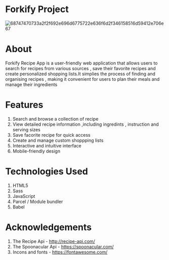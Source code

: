 # Forkify Project
![68747470733a2f2f692e696d6775722e636f6d2f346158516d59412e706e67](https://github.com/VidinaruAngela/Forkify-Recipe-App/assets/128092695/962a96bf-6852-48a1-98df-3c414a8ea4f5)


# About
Forkify Recipe App is a user-friendly web application that allows users to search for recipes from various sources , save their favorite recipes and create personalized shopping lists.It simplies the process of finding and organising recipes , making it convenient for users to plan their meals and manage their ingredients

# Features 
1. Search and browse a collection of recipe
2. View detailed recipe information ,including ingredints , instruction and serving sizes
3. Save facorite recipe for quick access
4. Create and manage custom shoppping lists
5. Interactive and intuitive interface
6. Mobile-friendly design 

# Technologies Used 
1. HTML5
2. Sass
3. JavaScript
4. Parcel / Module bundler
5. Babel

# Acknowledgements
1. The Recipe Api - http://recipe-api.com/
2. The Spoonacular Api - https://spoonacular.com/
3. Incons and fonts - https://fontawesome.com/

